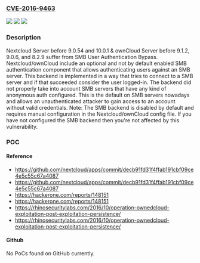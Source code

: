### [CVE-2016-9463](https://cve.mitre.org/cgi-bin/cvename.cgi?name=CVE-2016-9463)
![](https://img.shields.io/static/v1?label=Product&message=Nextcloud%20Server%20%26%20ownCloud%20Server%20Nextcloud%20Server%20before%209.0.54%20and%2010.0.1%20%26%20ownCloud%20Server%20before%209.1.2%2C%209.0.6%2C%20and%208.2.9&color=blue)
![](https://img.shields.io/static/v1?label=Version&message=n%2Fa&color=blue)
![](https://img.shields.io/static/v1?label=Vulnerability&message=Incorrect%20Implementation%20of%20Authentication%20Algorithms%20(CWE-303)&color=brighgreen)

### Description

Nextcloud Server before 9.0.54 and 10.0.1 & ownCloud Server before 9.1.2, 9.0.6, and 8.2.9 suffer from SMB User Authentication Bypass. Nextcloud/ownCloud include an optional and not by default enabled SMB authentication component that allows authenticating users against an SMB server. This backend is implemented in a way that tries to connect to a SMB server and if that succeeded consider the user logged-in. The backend did not properly take into account SMB servers that have any kind of anonymous auth configured. This is the default on SMB servers nowadays and allows an unauthenticated attacker to gain access to an account without valid credentials. Note: The SMB backend is disabled by default and requires manual configuration in the Nextcloud/ownCloud config file. If you have not configured the SMB backend then you're not affected by this vulnerability.

### POC

#### Reference
- https://github.com/nextcloud/apps/commit/decb91fd31f4ffab191cbf09ce4e5c55c67a4087
- https://github.com/nextcloud/apps/commit/decb91fd31f4ffab191cbf09ce4e5c55c67a4087
- https://hackerone.com/reports/148151
- https://hackerone.com/reports/148151
- https://rhinosecuritylabs.com/2016/10/operation-ownedcloud-exploitation-post-exploitation-persistence/
- https://rhinosecuritylabs.com/2016/10/operation-ownedcloud-exploitation-post-exploitation-persistence/

#### Github
No PoCs found on GitHub currently.

